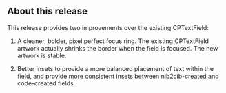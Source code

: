 ## About this release

This release provides two improvements over the existing CPTextField:

1. A cleaner, bolder, pixel perfect focus ring. The existing CPTextField artwork actually shrinks the border when the field is focused. The new artwork is stable.

2. Better insets to provide a more balanced placement of text within the field, and provide more consistent insets between nib2cib-created and code-created fields.
